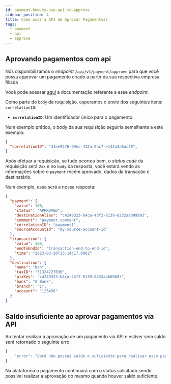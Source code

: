 ```yaml
---
id: payment-how-to-use-api-to-approve
sidebar_position: 4
title: Como usar a API de Aprovar Pagamentos?
tags:
  - payment
  - api
  - approve
---
```


## Aprovando pagamentos com api

Nós disponibilizamos o _endpoint_ `/api/v1/payment/approve` para que você possa approvar um pagamento criado a partir da sua respectiva empresa filiada

Você pode acessar [aqui](<https://developers.openpix.com.br/api#tag/payment-(request-access)/paths/~1api~1v1~1payment~1approve/post>)
a documentação referente a esse _endpoint_.

Como parte do `body` da requisição, esperamos o envio dos seguintes itens: `correlationID`:

- **`correlationID`**: Um identificador único para o pagamento.

Num exemplo prático, o body da sua requisição seguiria semelhante a este exemplo:

```json
{
  "correlationID": "31ee9576-99ec-412a-9ac7-e142a4a6acf0",
}
```

Após efetuar a requisição, se tudo ocorreu bem, o _status code_ da requisição será `2xx` e no `body` da resposta,
você estará vendo as informações sobre o `payment` recém aprovado, dados da transação e destinatário.

Num exemplo, essa será a nossa resposta:

```json
{
  "payment": {
    "value": 100,
    "status": "APPROVED",
    "destinationAlias": "c4249323-b4ca-43f2-8139-8232aab09b93",
    "comment": "payment comment",
    "correlationID": "payment1",
    "sourceAccountId": "my-source-account-id"
  },
  "transaction": {
    "value": 100,
    "endToEndId": "transaction-end-to-end-id",
    "time": "2023-03-20T13:14:17.000Z"
  },
  "destination": {
    "name": "Dan",
    "taxID": "31324227036",
    "pixKey": "c4249323-b4ca-43f2-8139-8232aab09b93",
    "bank": "A Bank",
    "branch": "1",
    "account": "123456"
  }
}
```

## Saldo insuficiente ao aprovar pagamentos via API
Ao tentar realizar a aprovação de um pagamento via API e estiver sem saldo será retornado o seguinte erro:

```ts
{
    "error": "Você não possui saldo o suficiente para realizar esse pagamento"
}
```

Na plataforma o pagamento continuará com o status solicitado sendo possível realizar a aprovação do mesmo quando houver saldo suficiente.

